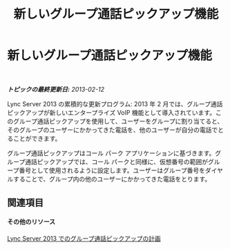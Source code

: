﻿---
title: 新しいグループ通話ピックアップ機能
TOCTitle: 新しいグループ通話ピックアップ機能
ms:assetid: 59ec90d6-0ec6-4635-91f9-78a6dd02b93c
ms:mtpsurl: https://technet.microsoft.com/ja-jp/library/JJ945630(v=OCS.15)
ms:contentKeyID: 52056600
ms.date: 05/19/2016
mtps_version: v=OCS.15
ms.translationtype: HT
---

# 新しいグループ通話ピックアップ機能

 

_**トピックの最終更新日:** 2013-02-12_

Lync Server 2013 の累積的な更新プログラム: 2013 年 2 月では、グループ通話ピックアップが新しいエンタープライズ VoIP 機能として導入されています。このグループ通話ピックアップを使用して、ユーザーをグループに割り当てると、そのグループのユーザーにかかってきた電話を、他のユーザーが自分の電話でとることができます。

グループ通話ピックアップはコール パーク アプリケーションに基づきます。グループ通話ピックアップでは、コール パークと同様に、仮想番号の範囲がグループ番号として使用されるように設定します。ユーザーはグループ番号をダイヤルすることで、グループ内の他のユーザーにかかってきた電話をとります。

## 関連項目

#### その他のリソース

[Lync Server 2013 でのグループ通話ピックアップの計画](lync-server-2013-planning-for-group-call-pickup.md)

